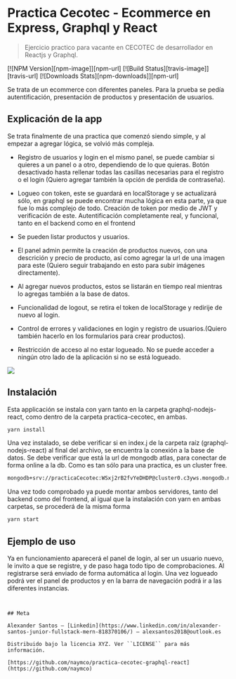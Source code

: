 # Practica Cecotec - Ecommerce en Express, Graphql y React
> Ejercicio practico para vacante en CECOTEC de desarrollador en Reactjs y Graphql.

[![NPM Version][npm-image]][npm-url]
[![Build Status][travis-image]][travis-url]
[![Downloads Stats][npm-downloads]][npm-url]

Se trata de un ecommerce con diferentes paneles. Para la prueba se pedía autentificación, presentación de productos y presentación de usuarios.

## Explicación de la app

Se trata finalmente de una practica que comenzó siendo simple, y al empezar a agregar lógica, se volvió más compleja. 

* Registro de usuarios y login en el mismo panel, se puede cambiar si quieres a un panel o a otro, dependiendo de lo que quieras. Botón desactivado hasta rellenar todas las casillas necesarias para el registro o el login (Quiero agregar también la opción de perdida de contraseña).

* Logueo con token, este se guardará en localStorage y se actualizará sólo, en graphql se puede encontrar mucha lógica en esta parte, ya que fue lo más complejo de todo. Creación de token por medio de JWT y verificación de este. Autentificación completamente real, y funcional, tanto en el backend como en el frontend

* Se pueden listar productos y usuarios. 

* El panel admin permite la creación de productos nuevos, con una descrición y precio de producto, así como agregar la url de una imagen para este (Quiero seguir trabajando en esto para subir imágenes directamente). 

* Al agregar nuevos productos, estos se listarán en tiempo real mientras lo agregas también a la base de datos.

* Funcionalidad de logout, se retira el token de localStorage y redirije de nuevo al login. 

* Control de errores y validaciones en login y registro de usuarios.(Quiero también hacerlo en los formularios para crear productos).

* Restricción de acceso al no estar logueado. No se puede acceder a ningún otro lado de la aplicación si no se está logueado.

![](./practica-cecotec/assets/images/cap_login_panel.jpg)

## Instalación

Esta applicación se instala con yarn tanto en la carpeta graphql-nodejs-react, como dentro de la carpeta practica-cecotec, en ambas.

```sh
yarn install
```
Una vez instalado, se debe verificar si en index.j de la carpeta raíz (graphql-nodejs-react) al final del archivo, se encuentra la conexión a la base de datos. Se debe verificar que está la url de mongodb atlas, para conectar de forma online a la db. Como es tan sólo para una practica, es un cluster free.

```sh
mongodb+srv://practicaCecotec:WSxj2rB2fvYeDHDP@cluster0.c3yws.mongodb.net/practica-cecotec?retryWrites=true&w=majority
```

Una vez todo comprobado ya puede montar ambos servidores, tanto del backend como del frontend, al igual que la instalación con yarn en ambas carpetas, se procederá de la misma forma

```sh
yarn start
```

## Ejemplo de uso

Ya en funcionamiento aparecerá el panel de login, al ser un usuario nuevo, le invito a que se registre, y de paso haga todo tipo de comprobaciones. Al registrarse será enviado de forma automática al login. Una vez logueado podrá ver el panel de productos y en la barra de navegación podrá ir a las diferentes instancias.

```


## Meta

Alexander Santos – [Linkedin](https://www.linkedin.com/in/alexander-santos-junior-fullstack-mern-818370106/) – alexsantos2018@outlook.es

Distribuido bajo la licencia XYZ. Ver ``LICENSE`` para más información.

[https://github.com/naymco/practica-cecotec-graphql-react](https://github.com/naymco)
